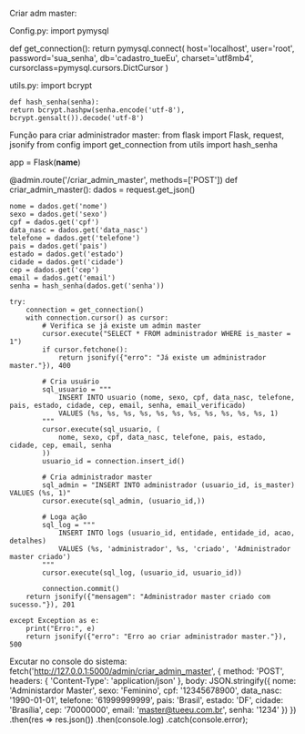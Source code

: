 Criar adm master:

Config.py:
import pymysql

def get_connection():
    return pymysql.connect(
        host='localhost',
        user='root',
        password='sua_senha',
        db='cadastro_tueEu',
        charset='utf8mb4',
        cursorclass=pymysql.cursors.DictCursor
    )

utils.py:
import bcrypt

    def hash_senha(senha):
    return bcrypt.hashpw(senha.encode('utf-8'), bcrypt.gensalt()).decode('utf-8')

Função para criar administrador master:
from flask import Flask, request, jsonify
from config import get_connection
from utils import hash_senha

app = Flask(__name__)

@admin.route('/criar_admin_master', methods=['POST'])
def criar_admin_master():
    dados = request.get_json()

    nome = dados.get('nome')
    sexo = dados.get('sexo')
    cpf = dados.get('cpf')
    data_nasc = dados.get('data_nasc')
    telefone = dados.get('telefone')
    pais = dados.get('pais')
    estado = dados.get('estado')
    cidade = dados.get('cidade')
    cep = dados.get('cep')
    email = dados.get('email')
    senha = hash_senha(dados.get('senha'))

    try:
        connection = get_connection()
        with connection.cursor() as cursor:
            # Verifica se já existe um admin master
            cursor.execute("SELECT * FROM administrador WHERE is_master = 1")
            if cursor.fetchone():
                return jsonify({"erro": "Já existe um administrador master."}), 400

            # Cria usuário
            sql_usuario = """
                INSERT INTO usuario (nome, sexo, cpf, data_nasc, telefone, pais, estado, cidade, cep, email, senha, email_verificado)
                VALUES (%s, %s, %s, %s, %s, %s, %s, %s, %s, %s, %s, 1)
            """
            cursor.execute(sql_usuario, (
                nome, sexo, cpf, data_nasc, telefone, pais, estado, cidade, cep, email, senha
            ))
            usuario_id = connection.insert_id()

            # Cria administrador master
            sql_admin = "INSERT INTO administrador (usuario_id, is_master) VALUES (%s, 1)"
            cursor.execute(sql_admin, (usuario_id,))

            # Loga ação
            sql_log = """
                INSERT INTO logs (usuario_id, entidade, entidade_id, acao, detalhes)
                VALUES (%s, 'administrador', %s, 'criado', 'Administrador master criado')
            """
            cursor.execute(sql_log, (usuario_id, usuario_id))

            connection.commit()
        return jsonify({"mensagem": "Administrador master criado com sucesso."}), 201

    except Exception as e:
        print("Erro:", e)
        return jsonify({"erro": "Erro ao criar administrador master."}), 500


Excutar no console do sistema:
fetch('http://127.0.0.1:5000/admin/criar_admin_master', {
  method: 'POST',
  headers: { 'Content-Type': 'application/json' },
  body: JSON.stringify({
    nome: 'Administardor Master', 
    sexo: 'Feminino',
    cpf: '12345678900',
    data_nasc: '1990-01-01',
    telefone: '61999999999',
    pais: 'Brasil',
    estado: 'DF',
    cidade: 'Brasília',
    cep: '70000000',
    email: 'master@tueeu.com.br', 
    senha: '1234' 
  })
})
.then(res => res.json())
.then(console.log)
.catch(console.error);

